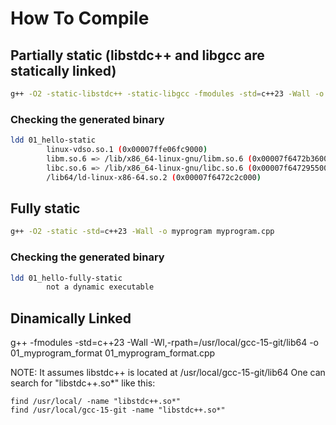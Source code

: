 # How To Compile


## Partially static (libstdc++ and libgcc are statically linked)
```bash
g++ -O2 -static-libstdc++ -static-libgcc -fmodules -std=c++23 -Wall -o myprogram myprogram.cpp
```

### Checking the generated binary

```bash
ldd 01_hello-static
        linux-vdso.so.1 (0x00007ffe06fc9000)
        libm.so.6 => /lib/x86_64-linux-gnu/libm.so.6 (0x00007f6472b36000)
        libc.so.6 => /lib/x86_64-linux-gnu/libc.so.6 (0x00007f6472955000)
        /lib64/ld-linux-x86-64.so.2 (0x00007f6472c2c000)
```

## Fully static
```bash
g++ -O2 -static -std=c++23 -Wall -o myprogram myprogram.cpp
```

### Checking the generated binary
```bash
ldd 01_hello-fully-static
        not a dynamic executable
```

## Dinamically Linked
g++ -fmodules -std=c++23 -Wall -Wl,-rpath=/usr/local/gcc-15-git/lib64 -o 01_myprogram_format 01_myprogram_format.cpp

NOTE: It assumes libstdc++ is located at /usr/local/gcc-15-git/lib64
One can search for "libstdc++.so*" like this:
```
find /usr/local/ -name "libstdc++.so*"
find /usr/local/gcc-15-git -name "libstdc++.so*"
```
